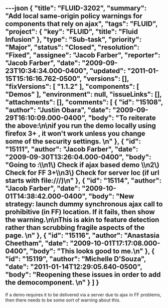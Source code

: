 ---json
{
  "title": "FLUID-3202",
  "summary": "Add local same-origin policy warnings for components that rely on ajax",
  "tags": "FLUID",
  "project": {
    "key": "FLUID",
    "title": "Fluid Infusion"
  },
  "type": "Sub-task",
  "priority": "Major",
  "status": "Closed",
  "resolution": "Fixed",
  "assignee": "Jacob Farber",
  "reporter": "Jacob Farber",
  "date": "2009-09-23T10:34:34.000-0400",
  "updated": "2011-01-15T15:16:16.762-0500",
  "versions": [],
  "fixVersions": [
    "1.1.2"
  ],
  "components": [
    "Demos"
  ],
  "environment": null,
  "issueLinks": [],
  "attachments": [],
  "comments": [
    {
      "id": "15108",
      "author": "Justin Obara",
      "date": "2009-09-29T16:10:09.000-0400",
      "body": "To reiterate the above:\n\nif you run the demo locally using firefox 3+ , it won't work unless you change some of the security settings.&#x20;\n"
    },
    {
      "id": "15111",
      "author": "Jacob Farber",
      "date": "2009-09-30T13:26:04.000-0400",
      "body": "Going to :\\\n1\\) Check if ajax based demo \\\n2\\) Check for FF 3+\\\n3\\) Check for server loc (if url starts with file:///)\n"
    },
    {
      "id": "15114",
      "author": "Jacob Farber",
      "date": "2009-10-01T14:38:42.000-0400",
      "body": "New strategy: launch dummy synchronous ajax call to prohibitive (in FF) location. If it fails, then show the warning.\n\nThis is akin to feature detection rather than scrubbing fragile aspects of the page.&#x20;\n"
    },
    {
      "id": "15116",
      "author": "Anastasia Cheetham",
      "date": "2009-10-01T17:17:08.000-0400",
      "body": "This looks good to me.\n"
    },
    {
      "id": "15119",
      "author": "Michelle D'Souza",
      "date": "2011-01-14T12:29:05.640-0500",
      "body": "Reopening these issues in order to add the democomponent.&#x20;\n"
    }
  ]
}
---
If a demo requires it to be delivered via a server due to ajax in FF problems, then there needs to be some sort of warning about this.

        